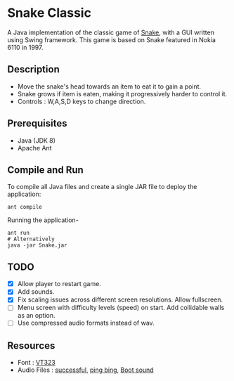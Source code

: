 # Snake Classic
A Java implementation of the classic game of [Snake](https://en.wikipedia.org/wiki/Snake_(video_game)), with a GUI written using Swing framework. This game is based on Snake featured in Nokia 6110 in 1997.

## Description
- Move the snake's head towards an item to eat it to gain a point.
- Snake grows if item is eaten, making it progressively harder to control it.
- Controls : W,A,S,D keys to change direction.

## Prerequisites
- Java (JDK 8)
- Apache Ant

## Compile and Run
To compile all Java files and create a single JAR file to deploy the application:
```
ant compile
```
Running the application-
```
ant run
# Alternatively
java -jar Snake.jar
```

## TODO
- [X] Allow player to restart game.
- [X] Add sounds.
- [X] Fix scaling issues across different screen resolutions. Allow fullscreen.
- [ ] Menu screen with difficulty levels (speed) on start. Add collidable walls as an option.
- [ ] Use compressed audio formats instead of wav.

## Resources
- Font : [VT323](https://fonts.google.com/specimen/VT323?selection.family=VT323)
- Audio Files : [successful](https://freesound.org/people/Kastenfrosch/sounds/162473/), [ping bing](https://freesound.org/people/GameAudio/sounds/220212/), [Boot sound](https://freesound.org/people/GameAudio/sounds/220207/)


